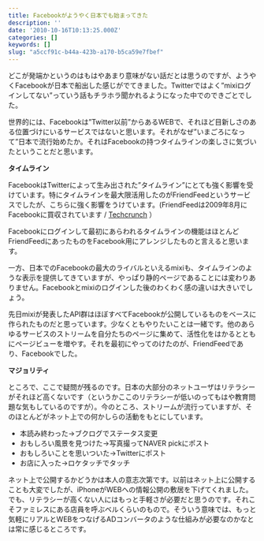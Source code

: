 ```yaml
---
title: Facebookがようやく日本でも始まってきた
description: ''
date: '2010-10-16T10:13:25.000Z'
categories: []
keywords: []
slug: "a5ccf91c-b44a-423b-a170-b5ca59e7fbef"
---
```

どこが発端かというのはもはやあまり意味がない話だとは思うのですが、ようやくFacebookが日本で船出した感じがでてきました。Twitterではよく”mixiログインしてない”っていう話もチラホラ聞かれるようになった中でのできごとでした。

世界的には、Facebookは”Twitter以前”からあるWEBで、それほど目新しさのある位置づけにいるサービスではないと思います。それがなぜ”いまごろになって”日本で流行始めたか。それはFacebookの持つタイムラインの楽しさに気づいたということだと思います。

**タイムライン**

FacebookはTwitterによって生み出された”タイムライン”にとても強く影響を受けています。特にタイムラインを最大限活用したのがFriendFeedというサービスでしたが、こちらに強く影響をうけています。(FriendFeedは2009年8月にFacebookに買収されています / [Techcrunch](http://jp.techcrunch.com/archives/20090810facebook-acquires-friendfeed/) ）

Facebookにログインして最初にあらわれるタイムラインの機能はほとんどFriendFeedにあったものをFacebook用にアレンジしたものと言えると思います。

一方、日本でのFacebookの最大のライバルといえるmixiも、タイムラインのような表示を提供してきていますが、やっぱり静的ページであることには変わりありません。Facebookとmixiのログインした後のわくわく感の違いは大きいでしょう。

先日mixiが発表したAPI群はほぼすべてFacebookが公開しているものをベースに作られたものだと思っています。少なくともやりたいことは一緒です。他のあらゆるサービスのストリームを自分たちのページに集めて、活性化をはかるとともにページビューを増やす。それを最初にやってのけたのが、FriendFeedであり、Facebookでした。

**マジョリティ**

ところで、ここで疑問が残るのです。日本の大部分のネットユーザはリテラシーがそれほど高くないです（というかここのリテラシーが低いのってもはや教育問題な気もしているのですが）。今のところ、ストリームが流行っていますが、そのほとんどがネット上での何かしらの活動をもとにしています。

*   本読み終わった→ブクログでステータス変更
*   おもしろい風景を見つけた→写真撮ってNAVER pickにポスト
*   おもしろいことを思いついた→Twitterにポスト
*   お店に入った→ロケタッチでタッチ

ネット上で公開するかどうかは本人の意志次第です。以前はネット上に公開することも大変でしたが、iPhoneがWEBへの情報公開の敷居を下げてくれました。でも、リテラシーが高くない人にはもっと手軽さが必要だと思うのです。それこそファミレスにある店員を呼ぶベルくらいのもので。そういう意味では、もっと気軽にリアルとWEBをつなげるADコンバータのような仕組みが必要なのかなとは常に感じるところです。